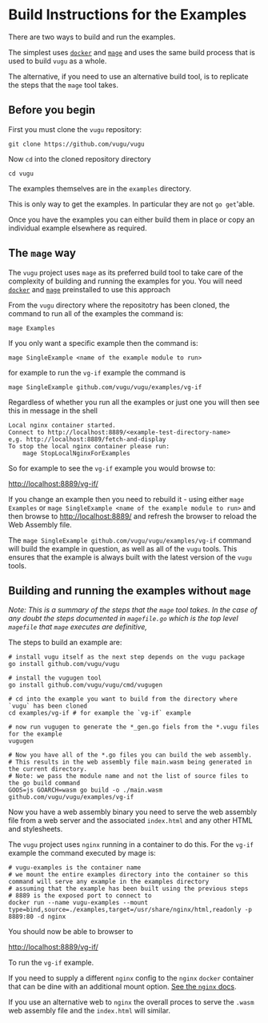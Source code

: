 # Build Instructions for the Examples

There are two ways to build and run the examples. 

The simplest uses [`docker`](docker.com) and [`mage`](https://magefile.org/) and uses the same build process that is used to build `vugu` as a whole.

The alternative, if you need to use an alternative build tool, is to replicate the steps that the `mage` tool takes.

## Before you begin

First you must clone the `vugu` repository:

`git clone https://github.com/vugu/vugu`

Now `cd` into the cloned repository directory

`cd vugu`

The examples themselves are in the `examples` directory.

This is only way to get the examples. In particular they are not `go get`'able. 

Once you have the examples you can either build them in place or copy an individual example elsewhere as required.


## The `mage` way

The `vugu` project uses `mage` as its preferred build tool to take care of the complexity of building and running the examples for you. You will need [`docker`](docker.com) and [`mage`](https://magefile.org/) preinstalled to use this approach

From the `vugu` directory where the repositotry has been cloned, the command to run all of the examples the command is:

`mage Examples`

If you only want a specific example then the command is:

`mage SingleExample <name of the example module to run>`

for example to run the `vg-if` example the command is

`mage SingleExample github.com/vugu/vugu/examples/vg-if`

Regardless of whether you run all the examples or just one you will then see this in message in the shell

```
Local nginx container started.
Connect to http://localhost:8889/<example-test-directory-name>
e,g. http://localhost:8889/fetch-and-display
To stop the local nginx container please run:
    mage StopLocalNginxForExamples
```

So for example to see the `vg-if` example you would browse to:

[http://localhost:8889/vg-if/](http://localhost:8889/vg-if/)

If you change an example then you need to rebuild it - using either `mage Examples` or `mage SingleExample <name of the example module to run>` and then browse to [http://localhost:8889/<example-test-directory-name>](http://localhost:8889/<example-test-directory-name>/) and refresh the browser to reload the Web Assembly file.

The `mage SingleExample github.com/vugu/vugu/examples/vg-if` command will build the example in question, as well as all of the `vugu` tools. This ensures that the example is always built with the latest version of the `vugu` tools.


## Building and running the examples without `mage`

*Note: This is a summary of the steps that the `mage` tool takes. In the case of any doubt the steps documented in `magefile.go` which is the top level `magefile` that `mage` executes are definitive,*

The steps to build an example are:

```
# install vugu itself as the next step depends on the vugu package
go install github.com/vugu/vugu

# install the vugugen tool
go install github.com/vugu/vugu/cmd/vugugen

# cd into the example you want to build from the directory where `vugu` has been cloned
cd examples/vg-if # for example the `vg-if` example

# now run vugugen to generate the *_gen.go fiels from the *.vugu files for the example
vugugen

# Now you have all of the *.go files you can build the web assembly. 
# This results in the web assembly file main.wasm being generated in the current directory.
# Note: we pass the module name and not the list of source files to the go build command
GOOS=js GOARCH=wasm go build -o ./main.wasm github.com/vugu/vugu/examples/vg-if
```

Now you have a web assembly binary you need to serve the web assembly file from a web server and the associated `index.html` and any other HTML and stylesheets.

The `vugu` project uses `nginx` running in a container to do this.
For the `vg-if` example the command executed by mage is:

```
# vugu-examples is the container name
# we mount the entire examples directory into the container so this command will serve any example in the examples directory
# assuming that the example has been built using the previous steps
# 8889 is the exposed port to connect to
docker run --name vugu-examples --mount type=bind,source=./examples,target=/usr/share/nginx/html,readonly -p 8889:80 -d nginx
``` 

You should now be able to browser to 

[http://localhost:8889/vg-if/](http://localhost:8889/vg-if/)

To run the `vg-if` example.

If you need to supply a different `nginx` config to the `nginx` `docker` container that can be dine with an additional mount option. [See the `nginx` docs](https://docs.nginx.com/nginx/admin-guide/installing-nginx/installing-nginx-docker/#maintaining-content-and-configuration-files-on-the-docker-host).


If you use an alternative web to `nginx` the overall proces to serve the `.wasm` web assembly file and the `index.html` will similar.
